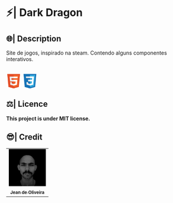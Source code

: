 <h1>⚡| Dark Dragon</h1>

<h2>🌐| Description</h2>
<p>Site de jogos, inspirado na steam. Contendo alguns componentes interativos.</p>

<br>

<div aligs="center">
  <img align="center" alt="HTML" height="40" width="40" src="https://raw.githubusercontent.com/devicons/devicon/master/icons/html5/html5-original.svg">
  <img align="center" alt="CSS" height="40" width="40" src="https://raw.githubusercontent.com/devicons/devicon/master/icons/css3/css3-original.svg">
</div>

<h2>⚖️| Licence</h2>
<b>This project is under MIT license.</b>

<h2>😎| Credit</h2>
<table>
  <tr>
    <td align="center">
      <a href="https://github.com/jej3zin">
        <img src="./Asset/Picture_Offical.png" width="100px;" alt="Foto do Jean"/><br>
        <sub>
          <b>Jean de Oliveira</b>
        </sub>
      </a>
    </td>
  </tr>
</table>
